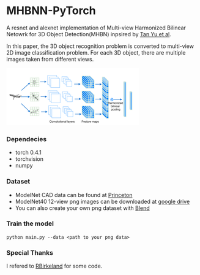 # MHBNN-PyTorch

A resnet and alexnet implementation of Multi-view Harmonized Bilinear Netowrk for 3D Object Detection(MHBN) inpsired by [Tan Yu et al](http://openaccess.thecvf.com/content_cvpr_2018/html/Yu_Multi-View_Harmonized_Bilinear_CVPR_2018_paper.html). 

In this paper, the 3D object recognition problem is converted to multi-view 2D image classification problem. For each 3D object, there are multiple images taken from different views. 

![](https://github.com/LiyuanLacfo/MHBNN-PyTorch/blob/master/mhbn.png)

### Dependecies

* torch 0.4.1
* torchvision
* numpy

### Dataset

* ModelNet CAD data can be found at [Princeton](http://modelnet.cs.princeton.edu/)
* ModelNet40 12-view png images can be downloaded at [google drive](https://drive.google.com/file/d/0B4v2jR3WsindMUE3N2xiLVpyLW8/view?usp=sharing)
* You can also create your own png dataset with [Blend](https://github.com/WeiTang114/BlenderPhong)

### Train the model

```
python main.py --data <path to your png data>
```

### Special Thanks

I refered to [RBirkeland](https://github.com/RBirkeland/MVCNN-PyTorch) for some code.

